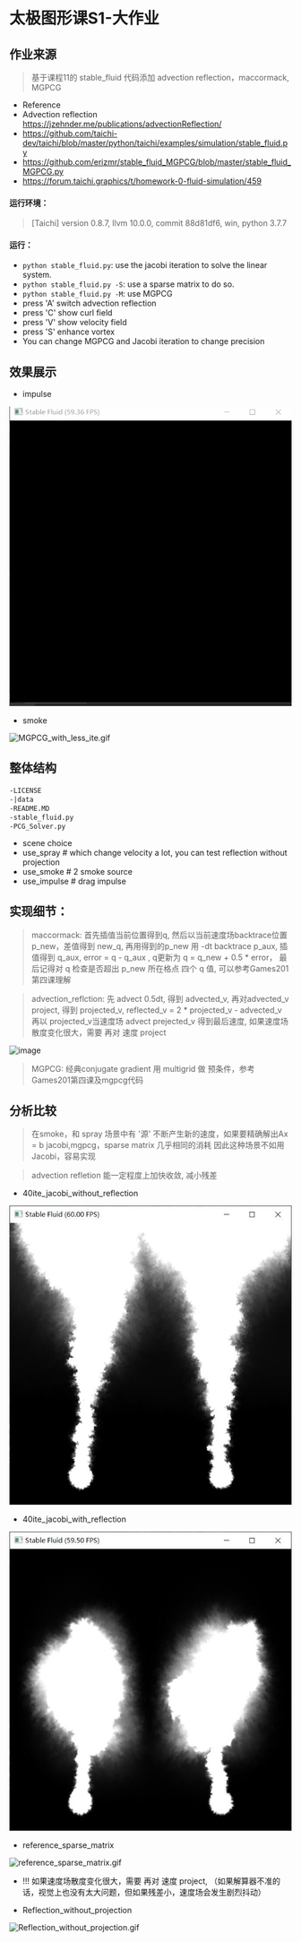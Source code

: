 # 太极图形课S1-大作业

## 作业来源
> 基于课程11的 stable_fluid 代码添加 advection reflection，maccormack, MGPCG
 - Reference
 - Advection reflection https://jzehnder.me/publications/advectionReflection/
 - https://github.com/taichi-dev/taichi/blob/master/python/taichi/examples/simulation/stable_fluid.py
 - https://github.com/erizmr/stable_fluid_MGPCG/blob/master/stable_fluid_MGPCG.py
 - https://forum.taichi.graphics/t/homework-0-fluid-simulation/459

#### 运行环境：
> [Taichi] version 0.8.7, llvm 10.0.0, commit 88d81df6, win, python 3.7.7
#### 运行：
 -   `python stable_fluid.py`: use the jacobi iteration to solve the linear system.
 -   `python stable_fluid.py -S`: use a sparse matrix to do so.
 -   `python stable_fluid.py -M`: use MGPCG
 -    press 'A' switch advection reflection
 -    press 'C' show curl field
 -    press 'V' show velocity field
 -    press 'S' enhance vortex
 -    You can change MGPCG and Jacobi iteration to change precision

## 效果展示
 - impulse


![MGPCG_impulse_low_accuracy_without_reflection.gif](./data/MGPCG_impulse_low_accuracy_without_reflection.gif)

- smoke


![MGPCG_with_less_ite.gif](./data/MGPCG_with_less_ite.gif)

## 整体结构
```
-LICENSE
-|data
-README.MD
-stable_fluid.py
-PCG_Solver.py
```
 - scene choice
 - use_spray   # which change velocity a lot, you can test reflection without projection
 - use_smoke  # 2 smoke source
 - use_impulse  # drag impulse

## 实现细节：
> maccormack: 首先插值当前位置得到q, 然后以当前速度场backtrace位置p_new，差值得到 new_q, 再用得到的p_new 用 -dt backtrace p_aux, 插值得到 q_aux,
> error = q - q_aux , q更新为 q = q_new + 0.5 * error， 最后记得对 q 检查是否超出 p_new 所在格点 四个 q 值, 可以参考Games201第四课理解


> advection_reflction: 先 advect 0.5dt, 得到 advected_v, 再对advected_v project, 得到 projected_v, reflected_v = 2 * projected_v - advected_v
> 再以 projected_v当速度场 advect prejected_v 得到最后速度, 如果速度场散度变化很大，需要 再对 速度 project



![image](https://user-images.githubusercontent.com/60810304/147249504-5b9bbeca-b522-42a7-95bf-ca5513145642.png)

> MGPCG: 经典conjugate gradient 用 multigrid 做 预条件，参考 Games201第四课及mgpcg代码

## 分析比较
> 在smoke，和 spray 场景中有 '源' 不断产生新的速度，如果要精确解出Ax = b jacobi,mgpcg，sparse matrix 几乎相同的消耗
因此这种场景不如用Jacobi，容易实现

> advection refletion 能一定程度上加快收敛, 减小残差
- 40ite_jacobi_without_reflection


![40ite_jacobi_without_reflection.jpg](./data/40ite_jacobi_without_reflection.jpg)


- 40ite_jacobi_with_reflection

![40ite_jacobi_with_reflection.jpg](./data/40ite_jacobi_with_reflection.jpg)

- reference_sparse_matrix

![reference_sparse_matrix.gif](./data/reference_sparse_matrix.gif)

 - !!! 如果速度场散度变化很大，需要 再对 速度 project, （如果解算器不准的话，视觉上也没有太大问题，但如果残差小，速度场会发生剧烈抖动）

- Reflection_without_projection

![Reflection_without_projection.gif](./data/Reflection_without_projection.gif)
